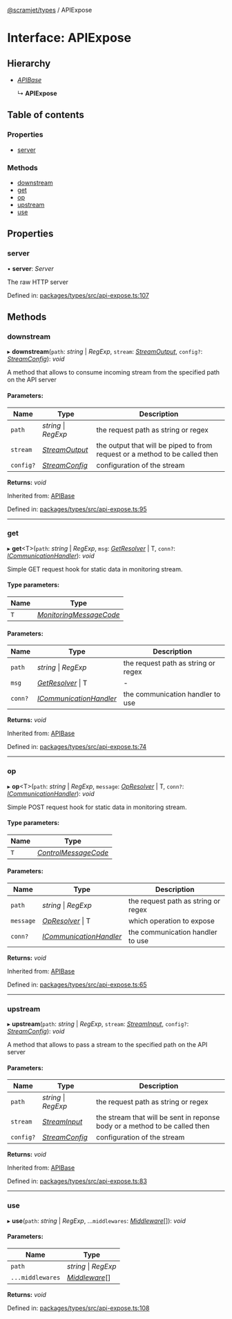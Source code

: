 [@scramjet/types](../README.md) / APIExpose

# Interface: APIExpose

## Hierarchy

* [*APIBase*](apibase.md)

  ↳ **APIExpose**

## Table of contents

### Properties

- [server](apiexpose.md#server)

### Methods

- [downstream](apiexpose.md#downstream)
- [get](apiexpose.md#get)
- [op](apiexpose.md#op)
- [upstream](apiexpose.md#upstream)
- [use](apiexpose.md#use)

## Properties

### server

• **server**: *Server*

The raw HTTP server

Defined in: [packages/types/src/api-expose.ts:107](https://github.com/scramjet-cloud-platform/scramjet-csi-dev/blob/61a9cb1/packages/types/src/api-expose.ts#L107)

## Methods

### downstream

▸ **downstream**(`path`: *string* \| *RegExp*, `stream`: [*StreamOutput*](../README.md#streamoutput), `config?`: [*StreamConfig*](../README.md#streamconfig)): *void*

A method that allows to consume incoming stream from the specified path on the API server

#### Parameters:

Name | Type | Description |
------ | ------ | ------ |
`path` | *string* \| *RegExp* | the request path as string or regex   |
`stream` | [*StreamOutput*](../README.md#streamoutput) | the output that will be piped to from request or a method to be called then   |
`config?` | [*StreamConfig*](../README.md#streamconfig) | configuration of the stream    |

**Returns:** *void*

Inherited from: [APIBase](apibase.md)

Defined in: [packages/types/src/api-expose.ts:95](https://github.com/scramjet-cloud-platform/scramjet-csi-dev/blob/61a9cb1/packages/types/src/api-expose.ts#L95)

___

### get

▸ **get**<T\>(`path`: *string* \| *RegExp*, `msg`: [*GetResolver*](../README.md#getresolver) \| T, `conn?`: [*ICommunicationHandler*](icommunicationhandler.md)): *void*

Simple GET request hook for static data in monitoring stream.

#### Type parameters:

Name | Type |
------ | ------ |
`T` | [*MonitoringMessageCode*](../README.md#monitoringmessagecode) |

#### Parameters:

Name | Type | Description |
------ | ------ | ------ |
`path` | *string* \| *RegExp* | the request path as string or regex   |
`msg` | [*GetResolver*](../README.md#getresolver) \| T | - |
`conn?` | [*ICommunicationHandler*](icommunicationhandler.md) | the communication handler to use    |

**Returns:** *void*

Inherited from: [APIBase](apibase.md)

Defined in: [packages/types/src/api-expose.ts:74](https://github.com/scramjet-cloud-platform/scramjet-csi-dev/blob/61a9cb1/packages/types/src/api-expose.ts#L74)

___

### op

▸ **op**<T\>(`path`: *string* \| *RegExp*, `message`: [*OpResolver*](../README.md#opresolver) \| T, `conn?`: [*ICommunicationHandler*](icommunicationhandler.md)): *void*

Simple POST request hook for static data in monitoring stream.

#### Type parameters:

Name | Type |
------ | ------ |
`T` | [*ControlMessageCode*](../README.md#controlmessagecode) |

#### Parameters:

Name | Type | Description |
------ | ------ | ------ |
`path` | *string* \| *RegExp* | the request path as string or regex   |
`message` | [*OpResolver*](../README.md#opresolver) \| T | which operation to expose   |
`conn?` | [*ICommunicationHandler*](icommunicationhandler.md) | the communication handler to use    |

**Returns:** *void*

Inherited from: [APIBase](apibase.md)

Defined in: [packages/types/src/api-expose.ts:65](https://github.com/scramjet-cloud-platform/scramjet-csi-dev/blob/61a9cb1/packages/types/src/api-expose.ts#L65)

___

### upstream

▸ **upstream**(`path`: *string* \| *RegExp*, `stream`: [*StreamInput*](../README.md#streaminput), `config?`: [*StreamConfig*](../README.md#streamconfig)): *void*

A method that allows to pass a stream to the specified path on the API server

#### Parameters:

Name | Type | Description |
------ | ------ | ------ |
`path` | *string* \| *RegExp* | the request path as string or regex   |
`stream` | [*StreamInput*](../README.md#streaminput) | the stream that will be sent in reponse body or a method to be called then   |
`config?` | [*StreamConfig*](../README.md#streamconfig) | configuration of the stream    |

**Returns:** *void*

Inherited from: [APIBase](apibase.md)

Defined in: [packages/types/src/api-expose.ts:83](https://github.com/scramjet-cloud-platform/scramjet-csi-dev/blob/61a9cb1/packages/types/src/api-expose.ts#L83)

___

### use

▸ **use**(`path`: *string* \| *RegExp*, ...`middlewares`: [*Middleware*](../README.md#middleware)[]): *void*

#### Parameters:

Name | Type |
------ | ------ |
`path` | *string* \| *RegExp* |
`...middlewares` | [*Middleware*](../README.md#middleware)[] |

**Returns:** *void*

Defined in: [packages/types/src/api-expose.ts:108](https://github.com/scramjet-cloud-platform/scramjet-csi-dev/blob/61a9cb1/packages/types/src/api-expose.ts#L108)
